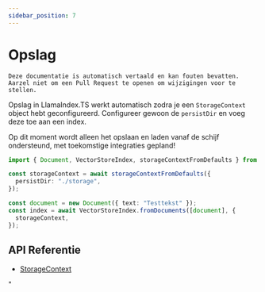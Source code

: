```yaml
---
sidebar_position: 7
---
```


# Opslag

`Deze documentatie is automatisch vertaald en kan fouten bevatten. Aarzel niet om een Pull Request te openen om wijzigingen voor te stellen.`

Opslag in LlamaIndex.TS werkt automatisch zodra je een `StorageContext` object hebt geconfigureerd. Configureer gewoon de `persistDir` en voeg deze toe aan een index.

Op dit moment wordt alleen het opslaan en laden vanaf de schijf ondersteund, met toekomstige integraties gepland!

```typescript
import { Document, VectorStoreIndex, storageContextFromDefaults } from "./src";

const storageContext = await storageContextFromDefaults({
  persistDir: "./storage",
});

const document = new Document({ text: "Testtekst" });
const index = await VectorStoreIndex.fromDocuments([document], {
  storageContext,
});
```

## API Referentie

- [StorageContext](../../api/interfaces/StorageContext.md)

"

